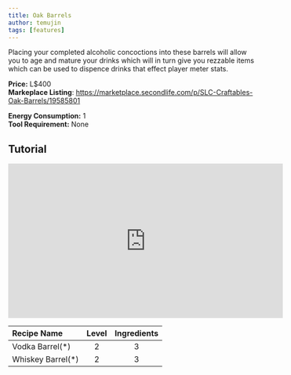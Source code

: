 ```yaml
---
title: Oak Barrels
author: temujin
tags: [features]
---
```

Placing your completed alcoholic concoctions into these barrels will allow you to age and mature your drinks which will in turn give you rezzable items which can be used to dispence drinks that effect player meter stats.

**Price:** L$400<br>
**Markeplace Listing**: https://marketplace.secondlife.com/p/SLC-Craftables-Oak-Barrels/19585801<br>

**Energy Consumption:** 1<br>
**Tool Requirement:** None

## Tutorial
<iframe width="560" height="315" src="https://www.youtube.com/embed/4uBKn_1LO2Q" frameborder="0" allow="accelerometer; autoplay; encrypted-media; gyroscope; picture-in-picture" allowfullscreen></iframe>

| Recipe Name       | Level | Ingredients |
|:------------------|:-----:|:-----------:|
| Vodka Barrel(*)   |   2   |     3       |
| Whiskey Barrel(*) |   2   |     3       |
